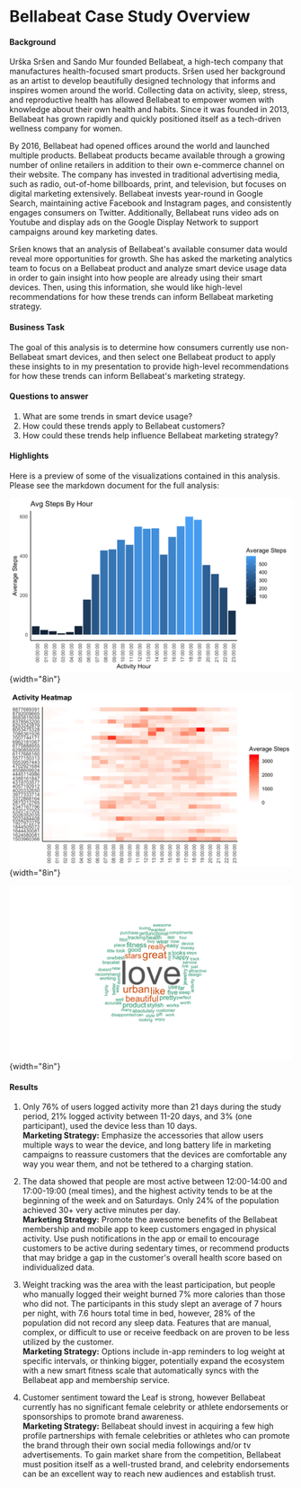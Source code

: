 # Bellabeat Case Study Overview

#### Background

Urška Sršen and Sando Mur founded Bellabeat, a high-tech company that manufactures health-focused smart products. Sršen used her background as an artist to develop beautifully designed technology that informs and inspires women around the world. Collecting data on activity, sleep, stress, and reproductive health has allowed Bellabeat to empower women with knowledge about their own health and habits. Since it was founded in 2013, Bellabeat has grown rapidly and quickly positioned itself as a tech-driven wellness company for women.

By 2016, Bellabeat had opened offices around the world and launched multiple products. Bellabeat products became available through a growing number of online retailers in addition to their own e-commerce channel on their website. The company has invested in traditional advertising media, such as radio, out-of-home billboards, print, and television, but focuses on digital marketing extensively. Bellabeat invests year-round in Google Search, maintaining active Facebook and Instagram pages, and consistently engages consumers on Twitter. Additionally, Bellabeat runs video ads on Youtube and display ads on the Google Display Network to support campaigns around key marketing dates.

Sršen knows that an analysis of Bellabeat's available consumer data would reveal more opportunities for growth. She has asked the marketing analytics team to focus on a Bellabeat product and analyze smart device usage data in order to gain insight into how people are already using their smart devices. Then, using this information, she would like high-level recommendations for how these trends can inform Bellabeat marketing strategy.

#### Business Task

The goal of this analysis is to determine how consumers currently use non-Bellabeat smart devices, and then select one Bellabeat product to apply these insights to in my presentation to provide high-level recommendations for how these trends can inform Bellabeat's marketing strategy.

#### Questions to answer

1.  What are some trends in smart device usage?
2.  How could these trends apply to Bellabeat customers?
3.  How could these trends help influence Bellabeat marketing strategy?

#### Highlights

Here is a preview of some of the visualizations contained in this analysis. Please see the markdown document for the full analysis:

![](images/paste-CD3D2505.png){width="8in"}

![](images/paste-619A2DC0.png){width="8in"}

![](images/paste-9143B726.png){width="8in"}

#### Results

1.  Only 76% of users logged activity more than 21 days during the study period, 21% logged activity between 11-20 days, and 3% (one participant), used the device less than 10 days.\
    **Marketing Strategy:** Emphasize the accessories that allow users multiple ways to wear the device, and long battery life in marketing campaigns to reassure customers that the devices are comfortable any way you wear them, and not be tethered to a charging station.

2.  The data showed that people are most active between 12:00-14:00 and 17:00-19:00 (meal times), and the highest activity tends to be at the beginning of the week and on Saturdays. Only 24% of the population achieved 30+ very active minutes per day.\
    **Marketing Strategy:** Promote the awesome benefits of the Bellabeat membership and mobile app to keep customers engaged in physical activity. Use push notifications in the app or email to encourage customers to be active during sedentary times, or recommend products that may bridge a gap in the customer's overall health score based on individualized data.

3.  Weight tracking was the area with the least participation, but people who manually logged their weight burned 7% more calories than those who did not. The participants in this study slept an average of 7 hours per night, with 7.6 hours total time in bed, however, 28% of the population did not record any sleep data. Features that are manual, complex, or difficult to use or receive feedback on are proven to be less utilized by the customer.\
    **Marketing Strategy:** Options include in-app reminders to log weight at specific intervals, or thinking bigger, potentially expand the ecosystem with a new smart fitness scale that automatically syncs with the Bellabeat app and membership service.

4.  Customer sentiment toward the Leaf is strong, however Bellabeat currently has no significant female celebrity or athlete endorsements or sponsorships to promote brand awareness.\
    **Marketing Strategy:** Bellabeat should invest in acquiring a few high profile partnerships with female celebrities or athletes who can promote the brand through their own social media followings and/or tv advertisements. To gain market share from the competition, Bellabeat must position itself as a well-trusted brand, and celebrity endorsements can be an excellent way to reach new audiences and establish trust.
